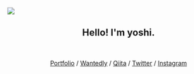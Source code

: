 <br />

![](https://github.com/yoshi1125hisa/yoshi1125hisa/blob/master/icon/facebook_cover_photo_2.png)

<h2 align="center">Hello! I'm yoshi.</h2>

<br />

<p align="center">
  <a href='https://yoshi.fun'>Portfolio</a> /
  <a href='https://www.wantedly.com/users/136325101'>Wantedly</a> /
  <a href='https://qiita.com/yoshi1125hisa'>Qiita</a> /
  <a href='https://www.twitter.com/yoshi1125hisa'>Twitter</a> /
  <a href='https://www.instagram.com/yoshi1125hisa'>Instagram</a>
</p>

<br />

